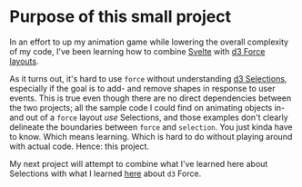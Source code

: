 # Purpose of this small project

In an effort to up my animation game while lowering the overall complexity of my code, I've been learning how to combine [Svelte](https://svelte.dev) with [d3 Force layouts](https://github.com/d3/d3-force).

As it turns out, it's hard to use `force` without understanding [d3 Selections](https://bost.ocks.org/mike/selection/), especially if the goal is to add- and remove shapes in response to user events. This is true even though there are no direct dependencies between the two projects; all the sample code I could find on animating objects in- and out of a `force` layout _use_ Selections, and those examples don't clearly delineate the boundaries between `force` and `selection`. You just kinda have to know. Which means learning. Which is hard to do without playing around with actual code. Hence: this project.

My next project will attempt to combine what I've learned here about Selections with what I learned [here](https://github.com/clozach/Playing-with-d3-Force-Layouts-in-Svelte) about `d3` Force.